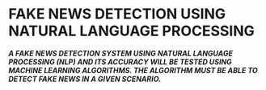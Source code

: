 # **FAKE NEWS DETECTION USING NATURAL LANGUAGE PROCESSING**
***A FAKE NEWS DETECTION SYSTEM USING NATURAL LANGUAGE PROCESSING
(NLP) AND ITS ACCURACY WILL BE TESTED USING MACHINE LEARNING ALGORITHMS. THE
ALGORITHM MUST BE ABLE TO DETECT FAKE NEWS IN A GIVEN SCENARIO.***
